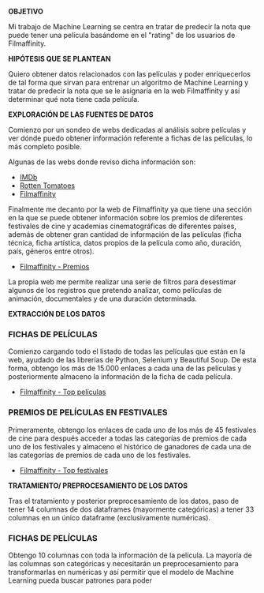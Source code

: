 **OBJETIVO**

Mi trabajo de Machine Learning se centra en tratar de predecir la nota que puede tener una película basándome en el "rating" de los usuarios de Filmaffinity.

**HIPÓTESIS QUE SE PLANTEAN**

Quiero obtener datos relacionados con las películas y poder enriquecerlos de tal forma que sirvan para entrenar un algoritmo de Machine Learning y tratar de predecir la nota que se le asignaría en la web Filmaffinity y así determinar qué nota tiene cada película.

**EXPLORACIÓN DE LAS FUENTES DE DATOS**

Comienzo por un sondeo de webs dedicadas al análisis sobre películas y ver dónde puedo obtener información referente a fichas de las películas, lo más completo posible.

Algunas de las webs donde reviso dicha información son: 
- [IMDb](https://www.imdb.com/)
- [Rotten Tomatoes](https://www.rottentomatoes.com/)
- [Filmaffinity](https://www.filmaffinity.com/es/main.html)

Finalmente me decanto por la web de Filmaffinity ya que tiene una sección en la que se puede obtener información sobre los premios de diferentes festivales de cine y academias cinematográficas de diferentes países, además de obtener gran cantidad de información de las películas (ficha técnica, ficha artística, datos propios de la película como año, duración, país, géneros entre otros).

- [Filmaffinity - Premios](https://www.filmaffinity.com/es/all_awards.php)

La propia web me permite realizar una serie de filtros para desestimar algunos de los registros que pretendo analizar, como películas de animación, documentales y de una duración determinada.

**EXTRACCIÓN DE LOS DATOS**

### FICHAS DE PELÍCULAS

Comienzo cargando todo el listado de todas las películas que están en la web, ayudado de las librerías de Python, Selenium y Beautiful Soup. De esta forma, obtengo los más de 15.000 enlaces a cada una de las películas y posteriormente almaceno la información de la ficha de cada película.

- [Filmaffinity - Top películas](https://www.filmaffinity.com/es/topgen.php)

### PREMIOS DE PELÍCULAS EN FESTIVALES

Primeramente, obtengo los enlaces de cada uno de los más de 45 festivales de cine para después acceder a todas las categorías de premios de cada uno de los festivales y almaceno el histórico de ganadores de cada una de las categorías de premios de cada uno de los festivales.

- [Filmaffinity - Top festivales](https://www.filmaffinity.com/es/topgen.php)

**TRATAMIENTO/ PREPROCESAMIENTO DE LOS DATOS**

Tras el tratamiento y posterior preprocesamiento de los datos, paso de tener 14 columnas de dos dataframes (mayormente categóricas) a tener 33 columnas en un único dataframe (exclusivamente numéricas).

### FICHAS DE PELÍCULAS

Obtengo 10 columnas con toda la información de la película. La mayoría de las columnas son categóricas y necesitarán un preprocesamiento para transformarlas en numéricas y así permitir que el modelo de Machine Learning pueda buscar patrones para poder









